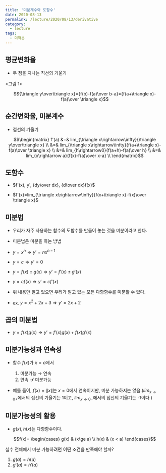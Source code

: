 ```yaml
---
title: '미분계수와 도함수'
date: 2020-08-13
permalink: /lecture/2020/08/13/derivative
category:
  - lecture
tags:
  - 미적분
---
```


## 평균변화율
- 두 점을 지나는 직선의 기울기

<그림 1>

$${\triangle y\over\triangle x}={f(b)-f(a)\over b-a}={f(a+\triangle x)-f(a)\over \triangle x}$$

## 순간변화율, 미분계수
- 접선의 기울기

$$\begin{matrix}
f'(a) &=& lim_{\triangle x\rightarrow\infty}{\triangle y\over\triangle x} \\
       &=& lim_{\triangle x\rightarrow\infty}{f(a+\triangle x)-f(a)\over \triangle x} \\
       &=& lim_{h\rightarrow0}{f(a+h)-f(a)\over h} \\
       &=& lim_{x\rightarrow a}{f(x)-f(a)\over x-a} \\
\end{matrix}$$

## 도함수
- $f'(x), y', {dy\over dx}, {d\over dx}f(x)$

- $f'(x)=lim_{\triangle x\rightarrow\infty}{f(x+\triangle x)-f(x)\over \triangle x}$

## 미분법
- 우리가 자주 사용하는 함수의 도함수를 만들어 놓는 것을 미분이라고 한다.

- 미분법은 미분을 하는 방법

- $y=x^n\Rightarrow y'=nx^{n-1}$

- $y=c\Rightarrow y'=0$

- $y=f(x)\pm g(x)\Rightarrow y'=f'(x)\pm g'(x)$

- $y=cf(x)\Rightarrow y'=cf'(x)$

- 위 내용만 알고 있으면 우리가 알고 있는 모든 다항함수를 미분할 수 있다.

- ex. $y=x^2+2x+3\Rightarrow y'=2x+2$

## 곱의 미분법
- $y=f(x)g(x)\Rightarrow y'=f'(x)g(x)+f(x)g'(x)$


## 미분가능성과 연속성
- 함수 $f(x)$가 $x=a$에서 
	1. 미분가능 $\rightarrow$ 연속
	2. 연속 $\nrightarrow$ 미분가능

- 예를 들어, $f(x)=\|x\|$는 $x=0$에서 연속이지만, 미분 가능하지는 않음.($lim_{ x\rightarrow0+}$에서의 접선의 기울기는 1이고, $lim_{ x\rightarrow0-}$에서의 접선의 기울기는 -1이다.)

## 미분가능성의 활용
- $g(x), h(x)$는 다항함수이다.

$$f(x)=
\begin{cases}
g(x) & (x\ge a) \\
h(x) & (x < a)
\end{cases}$$

실수 전체에서 미분 가능하려면 어떤 조건을 만족해야 할까?
1. $g(a)=h(a)$
2. $g'(a)=h'(a)$
